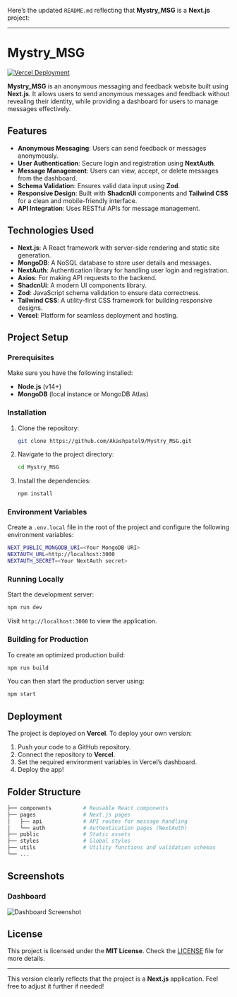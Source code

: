 Here’s the updated `README.md` reflecting that **Mystry_MSG** is a **Next.js** project:

---

# Mystry_MSG

[![Vercel Deployment](https://img.shields.io/badge/Deployed%20on-Vercel-00C7B7)](https://mystry-msg-j665.vercel.app/)

**Mystry_MSG** is an anonymous messaging and feedback website built using **Next.js**. It allows users to send anonymous messages and feedback without revealing their identity, while providing a dashboard for users to manage messages effectively.

## Features

- **Anonymous Messaging**: Users can send feedback or messages anonymously.
- **User Authentication**: Secure login and registration using **NextAuth**.
- **Message Management**: Users can view, accept, or delete messages from the dashboard.
- **Schema Validation**: Ensures valid data input using **Zod**.
- **Responsive Design**: Built with **ShadcnUi** components and **Tailwind CSS** for a clean and mobile-friendly interface.
- **API Integration**: Uses RESTful APIs for message management.

## Technologies Used

- **Next.js**: A React framework with server-side rendering and static site generation.
- **MongoDB**: A NoSQL database to store user details and messages.
- **NextAuth**: Authentication library for handling user login and registration.
- **Axios**: For making API requests to the backend.
- **ShadcnUi**: A modern UI components library.
- **Zod**: JavaScript schema validation to ensure data correctness.
- **Tailwind CSS**: A utility-first CSS framework for building responsive designs.
- **Vercel**: Platform for seamless deployment and hosting.

## Project Setup

### Prerequisites

Make sure you have the following installed:

- **Node.js** (v14+)
- **MongoDB** (local instance or MongoDB Atlas)

### Installation

1. Clone the repository:

   ```bash
   git clone https://github.com/Akashpatel9/Mystry_MSG.git
   ```

2. Navigate to the project directory:

   ```bash
   cd Mystry_MSG
   ```

3. Install the dependencies:

   ```bash
   npm install
   ```

### Environment Variables

Create a `.env.local` file in the root of the project and configure the following environment variables:

```bash
NEXT_PUBLIC_MONGODB_URI=<Your MongoDB URI>
NEXTAUTH_URL=http://localhost:3000
NEXTAUTH_SECRET=<Your NextAuth secret>
```

### Running Locally

Start the development server:

```bash
npm run dev
```

Visit `http://localhost:3000` to view the application.

### Building for Production

To create an optimized production build:

```bash
npm run build
```

You can then start the production server using:

```bash
npm start
```

## Deployment

The project is deployed on **Vercel**. To deploy your own version:

1. Push your code to a GitHub repository.
2. Connect the repository to **Vercel**.
3. Set the required environment variables in Vercel’s dashboard.
4. Deploy the app!

## Folder Structure

```bash
├── components          # Reusable React components
├── pages               # Next.js pages
│   ├── api             # API routes for message handling
│   └── auth            # Authentication pages (NextAuth)
├── public              # Static assets
├── styles              # Global styles
├── utils               # Utility functions and validation schemas
└── ...
```

## Screenshots

### Dashboard

![Dashboard Screenshot](https://your-screenshot-url.com)

## License

This project is licensed under the **MIT License**. Check the [LICENSE](LICENSE) file for more details.

---

This version clearly reflects that the project is a **Next.js** application. Feel free to adjust it further if needed!
